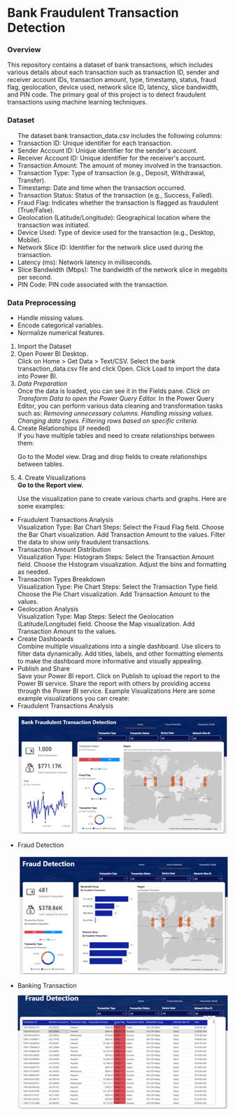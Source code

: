 <h1>Bank Fraudulent Transaction Detection</h1>
<h3>Overview</h3
<p>This repository contains a dataset of bank transactions, which includes various details about each transaction such as transaction ID, sender and receiver account IDs, transaction amount, type, timestamp, status, fraud flag, geolocation, device used, network slice ID, latency, slice bandwidth, and PIN code. The primary goal of this project is to detect fraudulent transactions using machine learning techniques.</p>

<h3>Dataset</h3>
<ul>The dataset bank transaction_data.csv includes the following columns:

<li>Transaction ID: Unique identifier for each transaction.</li>
<li>Sender Account ID: Unique identifier for the sender's account.</li>
<li>Receiver Account ID: Unique identifier for the receiver's account.</li>
<li>Transaction Amount: The amount of money involved in the transaction.</li>
<li>Transaction Type: Type of transaction (e.g., Deposit, Withdrawal, Transfer).</li>
<li>Timestamp: Date and time when the transaction occurred.</li>
<li>Transaction Status: Status of the transaction (e.g., Success, Failed).</li>
<li>Fraud Flag: Indicates whether the transaction is flagged as fraudulent (True/False).</li>
<li>Geolocation (Latitude/Longitude): Geographical location where the transaction was initiated.</li>
<li>Device Used: Type of device used for the transaction (e.g., Desktop, Mobile).</li>
<li>Network Slice ID: Identifier for the network slice used during the transaction.</li>
<li>Latency (ms): Network latency in milliseconds.</li>
<li>Slice Bandwidth (Mbps): The bandwidth of the network slice in megabits per second.</li>
<li>PIN Code: PIN code associated with the transaction.</li>
</ul>

<h3>Data Preprocessing</h3>
<ul>
<li>Handle missing values.</li>
<li>Encode categorical variables.</li>
<li>Normalize numerical features.</li>
</ul>
<ol>
<li> Import the Dataset</li>
<li> Open Power BI Desktop.</li>
Click on Home > Get Data > Text/CSV.
Select the bank transaction_data.csv file and click Open.
Click Load to import the data into Power BI.
<li> <em>Data Preparation</em></li>
Once the data is loaded, you can see it in the Fields pane.
<em>Click on Transform Data to open the Power Query Editor.</em>
In the Power Query Editor, you can perform various data cleaning and transformation tasks such as:
<em>Removing unnecessary columns.</em>
<em>Handling missing values.</em>
<em>Changing data types.</em>
<em>Filtering rows based on specific criteria.</em>
<li> Create Relationships (if needed)</li>
If you have multiple tables and need to create relationships between them:

Go to the Model view.
Drag and drop fields to create relationships between tables.
<li>4. Create Visualizations</li>
<b>Go to the Report view.</b>

Use the visualization pane to create various charts and graphs. Here are some examples:</ol>

<ul>
<li>Fraudulent Transactions Analysis</li>
Visualization Type: Bar Chart
Steps:
Select the Fraud Flag field.
Choose the Bar Chart visualization.
Add Transaction Amount to the values.
Filter the data to show only fraudulent transactions.
<li>Transaction Amount Distribution</li>
Visualization Type: Histogram
Steps:
Select the Transaction Amount field.
Choose the Histogram visualization.
Adjust the bins and formatting as needed.
<li>Transaction Types Breakdown</li>
Visualization Type: Pie Chart
Steps:
Select the Transaction Type field.
Choose the Pie Chart visualization.
Add Transaction Amount to the values.
<li>Geolocation Analysis</li>
Visualization Type: Map
Steps:
Select the Geolocation (Latitude/Longitude) field.
Choose the Map visualization.
Add Transaction Amount to the values.
<li> Create Dashboards</li>
Combine multiple visualizations into a single dashboard.
Use slicers to filter data dynamically.
Add titles, labels, and other formatting elements to make the dashboard more informative and visually appealing.
<li>Publish and Share</li>
Save your Power BI report.
Click on Publish to upload the report to the Power BI service.
Share the report with others by providing access through the Power BI service.
Example Visualizations
Here are some example visualizations you can create:

<li>Fraudulent Transactions Analysis</li>



![image alt](https://github.com/Softechanalytics/Bank_Transaction/blob/5c896ef2cd5936f89bf72c3abdcac113481bbddf/Bank_Frame1.png)


<li>Fraud Detection</li>


![image alt](https://github.com/Softechanalytics/Bank_Transaction/blob/06aee89936c94afe1fb924e090ae10a636ed8118/Bank_frame2.png)

<li>Banking Transaction</li>

![image alt](https://github.com/Softechanalytics/Bank_Transaction/blob/03f28162842cbeae62a658fffd6cbef9bf3dd67e/bank_Frame3.png)

</ul>
